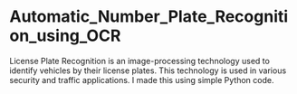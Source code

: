 # Automatic_Number_Plate_Recognition_using_OCR

License Plate Recognition is an image-processing technology used to identify vehicles by their license plates. This technology is used in various security and traffic applications. I made this using simple Python code.

